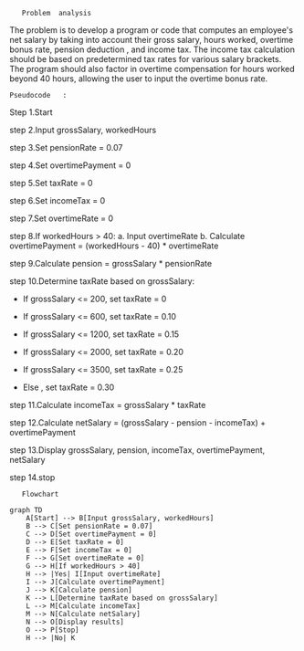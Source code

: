        Problem  analysis 
The problem is to develop a program or code that computes an employee's net salary by taking into account their gross salary, hours worked, overtime bonus rate, pension deduction , and income tax. The income tax calculation should be based on predetermined tax rates for various salary brackets. The program should also factor in overtime compensation for hours worked beyond 40 hours, allowing the user to input the overtime bonus rate.

    Pseudocode   :

Step 1.Start

step 2.Input grossSalary, workedHours

step 3.Set pensionRate = 0.07

step 4.Set overtimePayment = 0

step 5.Set taxRate = 0

step 6.Set incomeTax = 0

step 7.Set overtimeRate = 0

step 8.If workedHours > 40: a. Input overtimeRate b. Calculate overtimePayment = (workedHours - 40) * overtimeRate

step 9.Calculate pension = grossSalary * pensionRate

step 10.Determine taxRate based on grossSalary:
  
  - If grossSalary <= 200, set taxRate = 0

  - If grossSalary <= 600, set taxRate = 0.10

  - If grossSalary <= 1200, set taxRate = 0.15
  
  - If grossSalary <= 2000, set taxRate = 0.20
  
  - If grossSalary <= 3500, set taxRate = 0.25

  -  Else , set taxRate = 0.30

step 11.Calculate incomeTax = grossSalary * taxRate

step 12.Calculate netSalary = (grossSalary - pension - incomeTax) + overtimePayment

step 13.Display grossSalary, pension, incomeTax, overtimePayment, netSalary

step 14.stop

       Flowchart
```mermaid
graph TD
    A[Start] --> B[Input grossSalary, workedHours]
    B --> C[Set pensionRate = 0.07]
    C --> D[Set overtimePayment = 0]
    D --> E[Set taxRate = 0]
    E --> F[Set incomeTax = 0]
    F --> G[Set overtimeRate = 0]
    G --> H[If workedHours > 40]
    H --> |Yes| I[Input overtimeRate]
    I --> J[Calculate overtimePayment]
    J --> K[Calculate pension]
    K --> L[Determine taxRate based on grossSalary]
    L --> M[Calculate incomeTax]
    M --> N[Calculate netSalary]
    N --> O[Display results]
    O --> P[Stop]
    H --> |No| K
```
